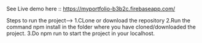 See Live demo here :: https://myportfolio-b3b2c.firebaseapp.com/

Steps to run the project-->
1.CLone or download the repository
2.Run the command npm install in the folder where you have cloned/downloaded the project.
3.Do npm run to start the project in your localhost.


